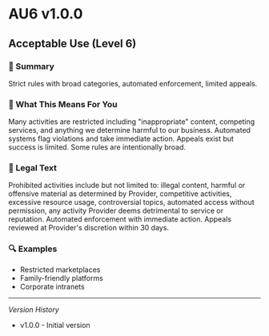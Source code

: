 # AU6 v1.0.0

## Acceptable Use (Level 6)

### 📌 Summary
Strict rules with broad categories, automated enforcement, limited appeals.

### 👤 What This Means For You
Many activities are restricted including "inappropriate" content, competing services, and anything we determine harmful to our business. Automated systems flag violations and take immediate action. Appeals exist but success is limited. Some rules are intentionally broad.

### 📜 Legal Text
Prohibited activities include but not limited to: illegal content, harmful or offensive material as determined by Provider, competitive activities, excessive resource usage, controversial topics, automated access without permission, any activity Provider deems detrimental to service or reputation. Automated enforcement with immediate action. Appeals reviewed at Provider's discretion within 30 days.

### 🔍 Examples
- Restricted marketplaces
- Family-friendly platforms
- Corporate intranets

---
*Version History*
- v1.0.0 - Initial version